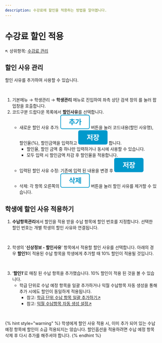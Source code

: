 ```yaml
---
description: 수강료에 할인을 적용하는 방법을 알아봅니다.
---
```


# 수강료 할인 적용

↖ 상위항목: [수강료 관리](./)

## 할인 사유 관리

할인 사유를 추가하여 사용할 수 있습니다.

<figure><img src="../../.gitbook/assets/할인 사유 관리.png" alt=""><figcaption></figcaption></figure>

1. 기본메뉴 → 학생관리 → **학생관리** 메뉴로 진입하여 좌측 상단 검색 창의 <img src="../../.gitbook/assets/btn_코드관리.png" alt="" data-size="line">를 눌러 팝업창을 호출합니다.
2. 코드구분 드랍다운 목록에서 **할인사유**를 선택합니다.
   * 새로운 할인 사유 추가: <img src="../../.gitbook/assets/btn_추가.png" alt="" data-size="line"> 버튼을 눌러 코드내용(할인 사유명), 할인율(%), 할인금액을 입력하고 <img src="../../.gitbook/assets/btn_저장.png" alt="" data-size="line"> 합니다.&#x20;
     * 할인율, 할인 금액 중 하나만 입력하거나 동시에 사용할 수 있습니다.
     * 모두 입력 시 할인금액 차감 후 할인율을 적용합니다.
   * 입력된 할인 사유 수정: 기존에 입력 된 내용을 변경 후 <img src="../../.gitbook/assets/btn_저장.png" alt="" data-size="line">
   * 삭제:  각 항목 오른쪽의 <img src="../../.gitbook/assets/btn_삭제.png" alt="" data-size="line"> 버튼을 눌러 할인 사유를 제거할 수 있습니다.

## 학생에 할인 사유 적용하기

1. **수납항목관리**에서 할인을 적용 받을 수납 항목에 할인 번호를 지정합니다. 선택한 할인 번호는 개별 학생의 할인 사유와 연결됩니다.

<figure><img src="../../.gitbook/assets/할인적용-1 (1).png" alt=""><figcaption></figcaption></figure>

2. 학생의 ‘**신상정보 - 할인사유**’ 항목에서 적용할 할인 사유를 선택합니다. 아래의 경우 **할인1**이 적용된 수납 항목을 학생에게 추가할 때 10% 할인이 적용될 것입니다.

<figure><img src="../../.gitbook/assets/할인적용-2.png" alt=""><figcaption></figcaption></figure>

3. ‘**할인1**’로 매칭 된 수납 항목을 추가했습니다. 10% 할인이 적용 된 것을 볼 수 있습니다.&#x20;
   * 학급 단위로 수납 예정 항목을 일괄 추가하거나 익월 수납항목 자동 생성을 통해 추가 시에도 할인이 동일하게 적용됩니다.
     * 참고: [학급 단위 수납 항목 일괄 추가하기↗](monthly.md#1.)
     * 참고: [익월 수납항목 자동 생성 설정↗](monthly.md#2.)

<figure><img src="../../.gitbook/assets/할인적용-3.png" alt=""><figcaption></figcaption></figure>

{% hint style="warning" %}
학생에게 할인 사유 적용 시, 이미 추가 되어 있는 수납 예정 항목에 할인이 소급 적용되지는 않습니다. 할인옵션을 적용하려면 수납 예정 항목 삭제 후 다시 추가를 해주셔야 합니다.
{% endhint %}
